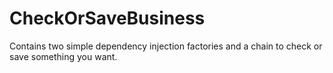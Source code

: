 ﻿# CheckOrSaveBusiness
Contains two simple dependency injection factories and a chain to check or save something you want.